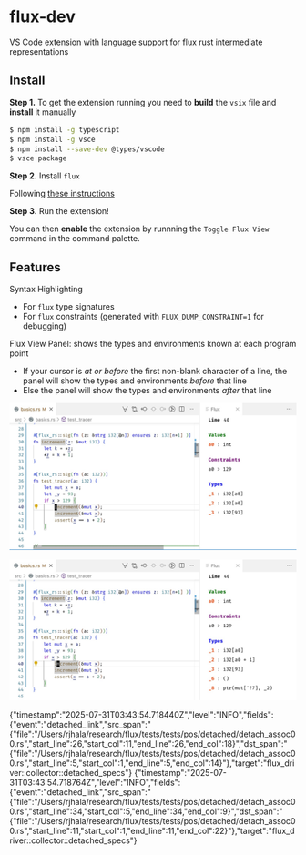 # flux-dev

VS Code extension with language support for flux rust intermediate representations

## Install

**Step 1.** To get the extension running you need to **build** the `vsix` file and **install** it manually

```bash
$ npm install -g typescript
$ npm install -g vsce
$ npm install --save-dev @types/vscode
$ vsce package
```

**Step 2.** Install `flux`

Following [these instructions](https://flux-rs.github.io/flux/guide/install.html)

**Step 3.** Run the extension!

You can then **enable** the extension by runnning the `Toggle Flux View` command in the command palette.

## Features

Syntax Highlighting

- For `flux` type signatures
- For `flux` constraints (generated with `FLUX_DUMP_CONSTRAINT=1` for debugging)

Flux View Panel: shows the types and environments known at each program point

- If your cursor is _at or before_ the first non-blank character of a line, the panel will show the types and environments _before_ that line
- Else the panel will show the types and environments _after_ that line

![Before Statement](static/flux_view_start.jpg)

![After Statement](static/flux_view_end.jpg)




{"timestamp":"2025-07-31T03:43:54.718440Z","level":"INFO","fields":{"event":"detached_link","src_span":"{\"file\":\"/Users/rjhala/research/flux/tests/tests/pos/detached/detach_assoc00.rs\",\"start_line\":26,\"start_col\":11,\"end_line\":26,\"end_col\":18}","dst_span":"{\"file\":\"/Users/rjhala/research/flux/tests/tests/pos/detached/detach_assoc00.rs\",\"start_line\":5,\"start_col\":1,\"end_line\":5,\"end_col\":14}"},"target":"flux_driver::collector::detached_specs"}
{"timestamp":"2025-07-31T03:43:54.718764Z","level":"INFO","fields":{"event":"detached_link","src_span":"{\"file\":\"/Users/rjhala/research/flux/tests/tests/pos/detached/detach_assoc00.rs\",\"start_line\":34,\"start_col\":5,\"end_line\":34,\"end_col\":9}","dst_span":"{\"file\":\"/Users/rjhala/research/flux/tests/tests/pos/detached/detach_assoc00.rs\",\"start_line\":11,\"start_col\":1,\"end_line\":11,\"end_col\":22}"},"target":"flux_driver::collector::detached_specs"}
